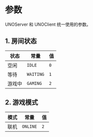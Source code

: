 # 参数

UNOServer 和 UNOClient 统一使用的参数。

## 1. 房间状态

|状态|常量|值|
|---|---|---|
|空闲|`IDLE`|`0`|
|等待|`WAITING`|`1`|
|游戏中|`GAMING`|`2`|

## 2. 游戏模式
|模式|常量|值|
|---|---|---|
|联机|`ONLINE`|`2`|